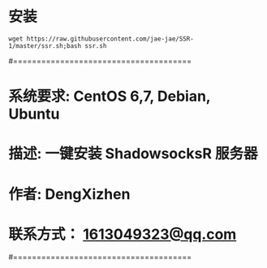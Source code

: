 # 安装

```shell
wget https://raw.githubusercontent.com/jae-jae/SSR-1/master/ssr.sh;bash ssr.sh
```

#======================================
#   系统要求:  CentOS 6,7, Debian, Ubuntu                        
#   描述: 一键安装 ShadowsocksR 服务器                             
#   作者: DengXizhen                 
#   联系方式： 1613049323@qq.com                                  
#======================================

